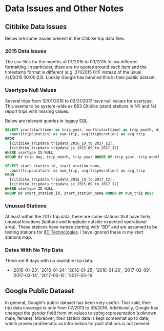 # Data Issues and Other Notes

## Citibike Data Issues

Below are some issues present in the Citibike trip data files.

### 2015 Data Issues

The csv files for the months of 01/2015 to 03/2015 follow different formatting. In particular, there are no quotes around each item and the timestamp format is different (e.g. 3/1/2015 0:11 instead of the usual 4/1/2015 00:00:23). Luckily Google has handled this in their public dataset.

### Usertype Null Values

Several trips from 10/01/2016 to 03/31/2017 have null values for usertype. This seems to be system-wide as 663 Citibike (start) stations in NY and NJ report trips with missing values.

Below are relevant queries in legacy SQL.

```SQL
SELECT year(starttime) as trip_year, month(starttime) as trip_month, day(starttime) as trip_day,
  count(tripduration) as num_trip, avg(tripduration) as avg_trip
FROM 
  [citibike_tripdata.tripdata_2016_10_to_2017_12],
  [citibike_tripdata.tripdata_jc_2015_09_to_2017_12] 
WHERE usertype IS NULL
GROUP BY trip_day, trip_month, trip_year ORDER BY trip_year, trip_month, trip_day
```

```SQL
SELECT start_station_id, start_station_name,
  count(tripduration) as num_trip, avg(tripduration) as avg_trip
FROM 
  [citibike_tripdata.tripdata_2016_10_to_2017_12],
  [citibike_tripdata.tripdata_jc_2015_09_to_2017_12] 
WHERE usertype IS NULL
GROUP BY start_station_id, start_station_name ORDER BY num_trip DESC
```

### Unusual Stations

At least within the 2017 trip data, there are some stations that have fairly unusual locations (latitude and longitude outside expected operational area). These stations have names starting with "8D" and are assumed to be testing stations for [8D Technologies](https://www.motivateco.com/bike-share-leaders-motivate-and-8d-technologies-announce-merger/). I have ignored these in my start stations map. 

### Dates With No Trip Data

There are 8 days with no available trip data.

- '2016-01-23', '2016-01-24', '2016-01-25', '2016-01-26', '2017-02-09', '2017-03-14', '2017-03-15', '2017-03-16'

## Google Public Dataset

In general, Google's public dataset has been very useful. That said, their trip data coverage is only from 07/2013 to 09/2016. Additionally, Google has changed the gender field from int values to string representation (unknown, male, female). Moreover, their station data is kept somewhat up to date, which proves problematic as information for past stations is not present. 